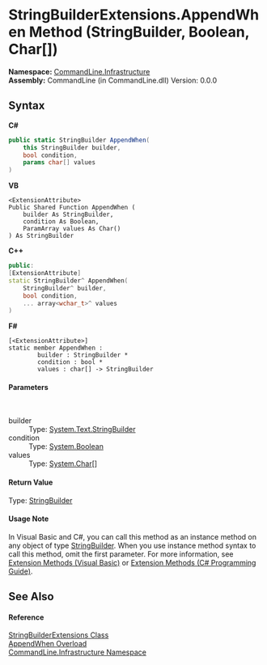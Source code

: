 # StringBuilderExtensions.AppendWhen Method (StringBuilder, Boolean, Char[])
 

**Namespace:**&nbsp;<a href="N_CommandLine_Infrastructure">CommandLine.Infrastructure</a><br />**Assembly:**&nbsp;CommandLine (in CommandLine.dll) Version: 0.0.0

## Syntax

**C#**<br />
``` C#
public static StringBuilder AppendWhen(
	this StringBuilder builder,
	bool condition,
	params char[] values
)
```

**VB**<br />
``` VB
<ExtensionAttribute>
Public Shared Function AppendWhen ( 
	builder As StringBuilder,
	condition As Boolean,
	ParamArray values As Char()
) As StringBuilder
```

**C++**<br />
``` C++
public:
[ExtensionAttribute]
static StringBuilder^ AppendWhen(
	StringBuilder^ builder, 
	bool condition, 
	... array<wchar_t>^ values
)
```

**F#**<br />
``` F#
[<ExtensionAttribute>]
static member AppendWhen : 
        builder : StringBuilder * 
        condition : bool * 
        values : char[] -> StringBuilder 

```


#### Parameters
&nbsp;<dl><dt>builder</dt><dd>Type: <a href="https://docs.microsoft.com/dotnet/api/system.text.stringbuilder" target="_blank">System.Text.StringBuilder</a><br /></dd><dt>condition</dt><dd>Type: <a href="https://docs.microsoft.com/dotnet/api/system.boolean" target="_blank">System.Boolean</a><br /></dd><dt>values</dt><dd>Type: <a href="https://docs.microsoft.com/dotnet/api/system.char" target="_blank">System.Char</a>[]<br /></dd></dl>

#### Return Value
Type: <a href="https://docs.microsoft.com/dotnet/api/system.text.stringbuilder" target="_blank">StringBuilder</a>

#### Usage Note
In Visual Basic and C#, you can call this method as an instance method on any object of type <a href="https://docs.microsoft.com/dotnet/api/system.text.stringbuilder" target="_blank">StringBuilder</a>. When you use instance method syntax to call this method, omit the first parameter. For more information, see <a href="https://docs.microsoft.com/dotnet/visual-basic/programming-guide/language-features/procedures/extension-methods">Extension Methods (Visual Basic)</a> or <a href="https://docs.microsoft.com/dotnet/csharp/programming-guide/classes-and-structs/extension-methods">Extension Methods (C# Programming Guide)</a>.

## See Also


#### Reference
<a href="T_CommandLine_Infrastructure_StringBuilderExtensions">StringBuilderExtensions Class</a><br /><a href="Overload_CommandLine_Infrastructure_StringBuilderExtensions_AppendWhen">AppendWhen Overload</a><br /><a href="N_CommandLine_Infrastructure">CommandLine.Infrastructure Namespace</a><br />